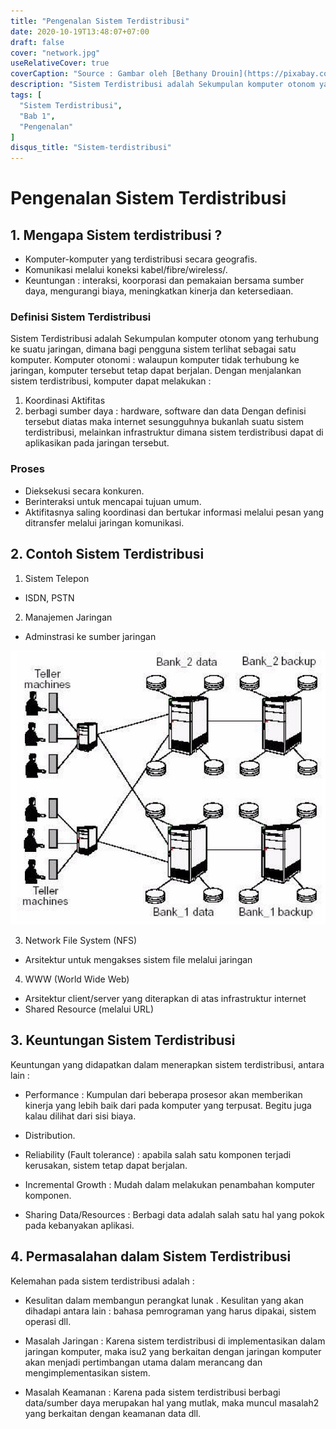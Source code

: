```yaml
---
title: "Pengenalan Sistem Terdistribusi"
date: 2020-10-19T13:48:07+07:00
draft: false
cover: "network.jpg"
useRelativeCover: true
coverCaption: "Source : Gambar oleh [Bethany Drouin](https://pixabay.com/id/users/bsdrouin-5016447/?utm_source=link-attribution&amp;utm_medium=referral&amp;utm_campaign=image&amp;utm_content=2402637) dari [Pixabay](https://pixabay.com/id/?utm_source=link-attribution&amp;utm_medium=referral&amp;utm_campaign=image&amp;utm_content=2402637)"
description: "Sistem Terdistribusi adalah Sekumpulan komputer otonom yang terhubung ke suatu jaringan, dimana bagi pengguna sistem terlihat sebagai satu komputer."
tags: [
  "Sistem Terdistribusi",
  "Bab 1",
  "Pengenalan"
]
disqus_title: "Sistem-terdistribusi"
---
```

# Pengenalan Sistem Terdistribusi

## 1. Mengapa Sistem terdistribusi ? 
- Komputer-komputer yang terdistribusi secara geografis.
- Komunikasi melalui koneksi kabel/fibre/wireless/.
- Keuntungan : interaksi, koorporasi dan pemakaian bersama sumber daya, mengurangi biaya, meningkatkan kinerja dan ketersediaan.

### Definisi Sistem Terdistribusi
Sistem Terdistribusi adalah Sekumpulan komputer otonom yang terhubung ke suatu jaringan, dimana bagi pengguna sistem terlihat sebagai satu komputer.
Komputer otonomi : walaupun komputer tidak terhubung ke jaringan,  komputer tersebut tetap dapat berjalan.
Dengan menjalankan sistem terdistribusi, komputer dapat melakukan :
1. Koordinasi Aktifitas
2. berbagi sumber daya : hardware, software dan data
Dengan definisi tersebut diatas maka internet sesungguhnya bukanlah suatu sistem terdistribusi, melainkan infrastruktur dimana sistem terdistribusi dapat di aplikasikan pada jaringan tersebut.

### Proses
- Dieksekusi secara konkuren. 
- Berinteraksi untuk mencapai tujuan umum. 
- Aktifitasnya saling koordinasi dan bertukar informasi melalui
pesan yang ditransfer melalui jaringan komunikasi.

## 2. Contoh Sistem Terdistribusi
1.  Sistem Telepon
- ISDN, PSTN

2.  Manajemen Jaringan
- Adminstrasi ke sumber jaringan

![Gambar 1.1 : Contoh sistem terdistribusi, Automatic Banking (teller machine) System](/images/gambar-bab-1.jpg "Contoh sistem terdistribusi, Automatic Banking (teller machine) System")

3.  Network File System (NFS)
- Arsitektur untuk mengakses sistem file melalui jaringan

4.  WWW (World Wide Web)
- Arsitektur client/server yang diterapkan di atas infrastruktur internet
- Shared Resource (melalui URL)

## 3. Keuntungan Sistem Terdistribusi

Keuntungan yang didapatkan dalam menerapkan sistem terdistribusi, antara lain :

- Performance : Kumpulan dari beberapa prosesor akan memberikan kinerja yang lebih baik dari pada komputer yang terpusat. Begitu juga kalau dilihat dari sisi biaya.

- Distribution.

- Reliability (Fault tolerance) : apabila salah satu komponen terjadi kerusakan, sistem tetap dapat berjalan.

- Incremental Growth : Mudah dalam melakukan penambahan komputer komponen.

- Sharing Data/Resources : Berbagi data adalah salah satu hal yang pokok pada kebanyakan aplikasi.

## 4. Permasalahan dalam Sistem Terdistribusi

Kelemahan pada sistem terdistribusi adalah :

- Kesulitan dalam membangun perangkat lunak . Kesulitan yang akan dihadapi antara lain : bahasa pemrograman yang harus dipakai, sistem operasi dll.

- Masalah Jaringan : Karena sistem terdistribusi di implementasikan dalam jaringan komputer, maka isu2 yang berkaitan dengan jaringan komputer akan menjadi pertimbangan utama dalam merancang dan mengimplementasikan sistem.

- Masalah Keamanan : Karena pada sistem terdistribusi berbagi data/sumber daya merupakan hal yang mutlak, maka muncul masalah2 yang berkaitan dengan keamanan data dll.